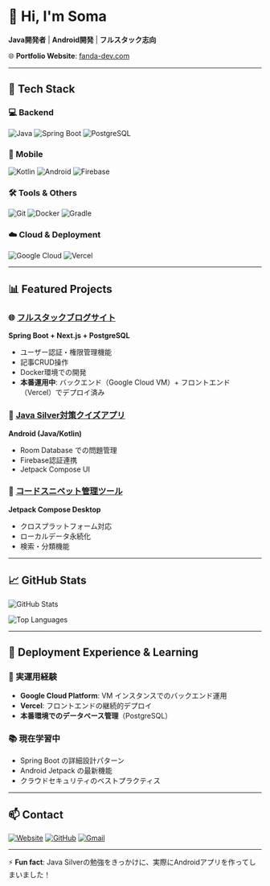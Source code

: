 # 👋 Hi, I'm Soma

**Java開発者** | **Android開発** | **フルスタック志向**

🌐 **Portfolio Website**: [fanda-dev.com](https://fanda-dev.com)

---

## 🚀 Tech Stack

### 💻 Backend
![Java](https://img.shields.io/badge/Java-ED8B00?style=for-the-badge&logo=java&logoColor=white)
![Spring Boot](https://img.shields.io/badge/Spring_Boot-6DB33F?style=for-the-badge&logo=spring&logoColor=white)
![PostgreSQL](https://img.shields.io/badge/PostgreSQL-316192?style=for-the-badge&logo=postgresql&logoColor=white)

### 📱 Mobile
![Kotlin](https://img.shields.io/badge/Kotlin-0095D5?style=for-the-badge&logo=kotlin&logoColor=white)
![Android](https://img.shields.io/badge/Android-3DDC84?style=for-the-badge&logo=android&logoColor=white)
![Firebase](https://img.shields.io/badge/Firebase-039BE5?style=for-the-badge&logo=Firebase&logoColor=white)

### 🛠️ Tools & Others
![Git](https://img.shields.io/badge/Git-F05032?style=for-the-badge&logo=git&logoColor=white)
![Docker](https://img.shields.io/badge/Docker-2496ED?style=for-the-badge&logo=docker&logoColor=white)
![Gradle](https://img.shields.io/badge/Gradle-02303A?style=for-the-badge&logo=gradle&logoColor=white)

### ☁️ Cloud & Deployment
![Google Cloud](https://img.shields.io/badge/Google_Cloud-4285F4?style=for-the-badge&logo=google-cloud&logoColor=white)
![Vercel](https://img.shields.io/badge/Vercel-000000?style=for-the-badge&logo=vercel&logoColor=white)

---

## 📊 Featured Projects

### 🌐 [フルスタックブログサイト](https://github.com/somadevfat/somadev-pages)
**Spring Boot + Next.js + PostgreSQL**
- ユーザー認証・権限管理機能
- 記事CRUD操作
- Docker環境での開発
- **本番運用中**: バックエンド（Google Cloud VM）+ フロントエンド（Vercel）でデプロイ済み

### 📱 [Java Silver対策クイズアプリ](https://github.com/somadevfat/quiz-app-contentful)
**Android (Java/Kotlin)**
- Room Database での問題管理
- Firebase認証連携
- Jetpack Compose UI

### 🔧 [コードスニペット管理ツール](https://github.com/somadevfat/somadevfat-SnippetButton)
**Jetpack Compose Desktop**
- クロスプラットフォーム対応
- ローカルデータ永続化
- 検索・分類機能

---

## 📈 GitHub Stats

![GitHub Stats](https://github-readme-stats.vercel.app/api?username=somadevfat&show_icons=true&theme=default&hide_border=true)

![Top Languages](https://github-readme-stats.vercel.app/api/top-langs/?username=somadevfat&layout=compact&theme=default&hide_border=true)

---

## 🎯 Deployment Experience & Learning

### 💪 実運用経験
- **Google Cloud Platform**: VM インスタンスでのバックエンド運用
- **Vercel**: フロントエンドの継続的デプロイ
- **本番環境でのデータベース管理**（PostgreSQL）

### 📚 現在学習中
- Spring Boot の詳細設計パターン
- Android Jetpack の最新機能
- クラウドセキュリティのベストプラクティス

---

## 📫 Contact

[![Website](https://img.shields.io/badge/Website-4285F4?style=for-the-badge&logo=google-chrome&logoColor=white)](https://fanda-dev.com/blog)
[![GitHub](https://img.shields.io/badge/GitHub-181717?style=for-the-badge&logo=github&logoColor=white)](https://github.com/somadevfat)
[![Gmail](https://img.shields.io/badge/Gmail-D14836?style=for-the-badge&logo=gmail&logoColor=white)](mailto:somahiranodev@gmail.com)

---

⚡ **Fun fact**: Java Silverの勉強をきっかけに、実際にAndroidアプリを作ってしまいました！ 